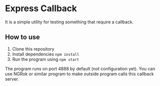 # Express Callback

It is a simple utility for testing something that require a callback.

## How to use

1. Clone this repository
2. Install dependencies `npm install`
3. Run the program using `npm start`

The program runs on port 4888 by default (not configuration yet). You can use NGRok or similar program
to make outside program calls this callback server.
